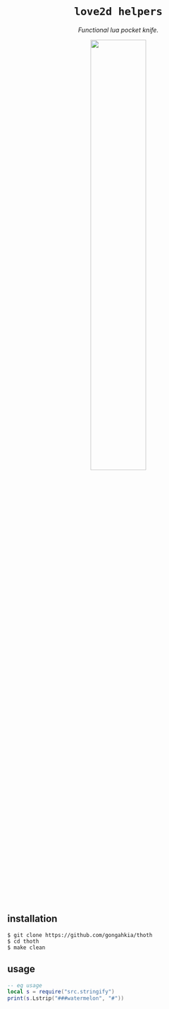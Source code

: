 <h1 align='center'><code>love2d helpers</code></h1>
<div align='center'>
<p>
  <i>Functional lua pocket knife.</i>
</p>
<img src='https://github.com/gongahkia/thoth/assets/117062305/276628d5-aefa-442c-ad3e-5df51b4357b3' width=50% height=50%></img>
</div>

## installation

```console
$ git clone https://github.com/gongahkia/thoth
$ cd thoth
$ make clean
```

## usage

```lua
-- eg usage
local s = require("src.stringify")
print(s.Lstrip("###watermelon", "#"))
```
